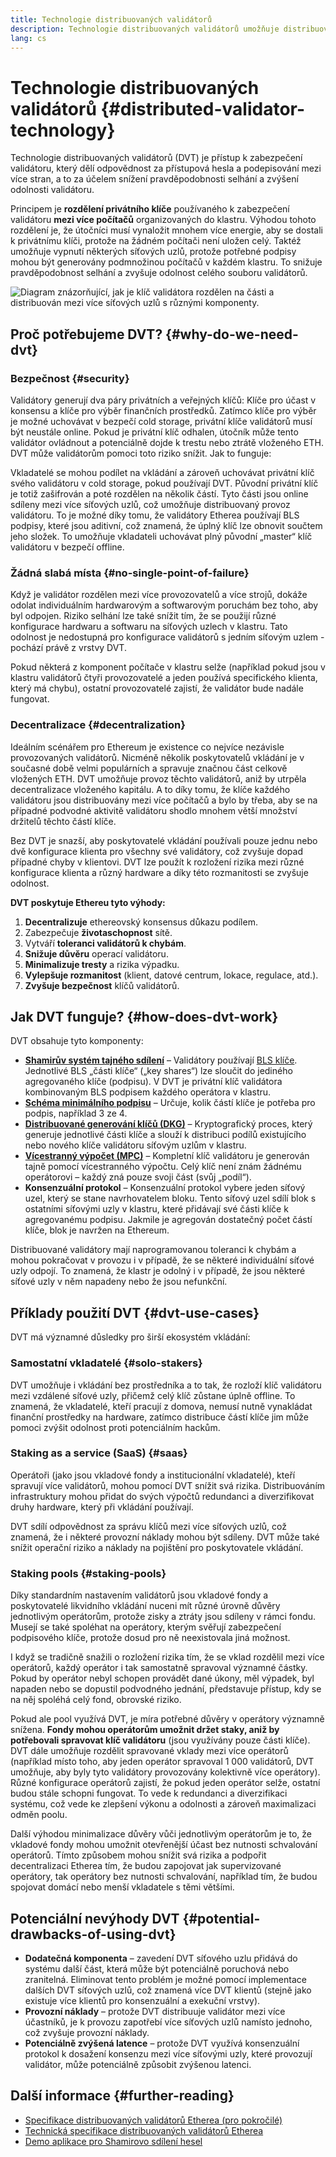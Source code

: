 ```yaml
---
title: Technologie distribuovaných validátorů
description: Technologie distribuovaných validátorů umožňuje distribuovaný provoz ethereovského validátoru více stranami.
lang: cs
---
```


# Technologie distribuovaných validátorů {#distributed-validator-technology}

Technologie distribuovaných validátorů (DVT) je přístup k zabezpečení validátoru, který dělí odpovědnost za přístupová hesla a podepisování mezi více stran, a to za účelem snížení pravděpodobnosti selhání a zvýšení odolnosti validátoru.

Principem je **rozdělení privátního klíče** používaného k zabezpečení validátoru **mezi více počítačů** organizovaných do klastru. Výhodou tohoto rozdělení je, že útočníci musí vynaložit mnohem více energie, aby se dostali k privátnímu klíči, protože na žádném počítači není uložen celý. Taktéž umožňuje vypnutí některých síťových uzlů, protože potřebné podpisy mohou být generovány podmnožinou počítačů v každém klastru. To snižuje pravděpodobnost selhání a zvyšuje odolnost celého souboru validátorů.

![Diagram znázorňující, jak je klíč validátora rozdělen na části a distribuován mezi více síťových uzlů s různými komponenty.](./dvt-cluster.png)

## Proč potřebujeme DVT? {#why-do-we-need-dvt}

### Bezpečnost {#security}

Validátory generují dva páry privátních a veřejných klíčů: Klíče pro účast v konsensu a klíče pro výběr finančních prostředků. Zatímco klíče pro výběr je možné uchovávat v bezpečí cold storage, privátní klíče validátorů musí být neustále online. Pokud je privátní klíč odhalen, útočník může tento validátor ovládnout a potenciálně dojde k trestu nebo ztrátě vloženého ETH. DVT může validátorům pomoci toto riziko snížit. Jak to funguje:

Vkladatelé se mohou podílet na vkládání a zároveň uchovávat privátní klíč svého validátoru v cold storage, pokud používají DVT. Původní privátní klíč je totiž zašifrován a poté rozdělen na několik částí. Tyto části jsou online sdíleny mezi více síťových uzlů, což umožňuje distribuovaný provoz validátoru. To je možné díky tomu, že validátory Etherea používají BLS podpisy, které jsou aditivní, což znamená, že úplný klíč lze obnovit součtem jeho složek. To umožňuje vkladateli uchovávat plný původní „master“ klíč validátoru v bezpečí offline.

### Žádná slabá místa {#no-single-point-of-failure}

Když je validátor rozdělen mezi více provozovatelů a více strojů, dokáže odolat individuálním hardwarovým a softwarovým poruchám bez toho, aby byl odpojen. Riziko selhání lze také snížit tím, že se použijí různé konfigurace hardwaru a softwaru na síťových uzlech v klastru. Tato odolnost je nedostupná pro konfigurace validátorů s jedním síťovým uzlem - pochází právě z vrstvy DVT.

Pokud některá z komponent počítače v klastru selže (například pokud jsou v klastru validátorů čtyři provozovatelé a jeden používá specifického klienta, který má chybu), ostatní provozovatelé zajistí, že validátor bude nadále fungovat.

### Decentralizace {#decentralization}

Ideálním scénářem pro Ethereum je existence co nejvíce nezávisle provozovaných validátorů. Nicméně několik poskytovatelů vkládání je v současné době velmi populárních a spravuje značnou část celkově vložených ETH. DVT umožňuje provoz těchto validátorů, aniž by utrpěla decentralizace vloženého kapitálu. A to díky tomu, že klíče každého validátoru jsou distribuovány mezi více počítačů a bylo by třeba, aby se na případné podvodné aktivitě validátoru shodlo mnohem větší množství držitelů těchto částí klíče.

Bez DVT je snazší, aby poskytovatelé vkládání používali pouze jednu nebo dvě konfigurace klienta pro všechny své validátory, což zvyšuje dopad případné chyby v klientovi. DVT lze použít k rozložení rizika mezi různé konfigurace klienta a různý hardware a díky této rozmanitosti se zvyšuje odolnost.

**DVT poskytuje Ethereu tyto výhody:**

1. **Decentralizuje** ethereovský konsensus důkazu podílem.
2. Zabezpečuje **životaschopnost** sítě.
3. Vytváří **toleranci validátorů k chybám**.
4. **Snižuje důvěru** operací validátoru.
5. **Minimalizuje tresty** a rizika výpadku.
6. **Vylepšuje rozmanitost** (klient, datové centrum, lokace, regulace, atd.).
7. **Zvyšuje bezpečnost** klíčů validátorů.

## Jak DVT funguje? {#how-does-dvt-work}

DVT obsahuje tyto komponenty:

- **[Shamirův systém tajného sdílení](https://medium.com/@keylesstech/a-beginners-guide-to-shamir-s-secret-sharing-e864efbf3648)** – Validátory používají [BLS klíče](https://en.wikipedia.org/wiki/BLS_digital_signature). Jednotlivé BLS „části klíče“ („key shares“) lze sloučit do jediného agregovaného klíče (podpisu). V DVT je privátní klíč validátora kombinovaným BLS podpisem každého operátora v klastru.
- **[Schéma minimálního podpisu](https://medium.com/nethermind-eth/threshold-signature-schemes-36f40bc42aca)** – Určuje, kolik částí klíče je potřeba pro podpis, například 3 ze 4.
- **[Distribuované generování klíčů (DKG)](https://medium.com/toruslabs/what-distributed-key-generation-is-866adc79620)** – Kryptografický proces, který generuje jednotlivé části klíče a slouží k distribuci podílů existujícího nebo nového klíče validátoru síťovým uzlům v klastru.
- **[Vícestranný výpočet (MPC)](https://messari.io/report/applying-multiparty-computation-to-the-world-of-blockchains)** – Kompletní klíč validátoru je generován tajně pomocí vícestranného výpočtu. Celý klíč není znám žádnému operátorovi – každý zná pouze svoji část (svůj „podíl“).
- **Konsenzuální protokol** – Konsenzuální protokol vybere jeden síťový uzel, který se stane navrhovatelem bloku. Tento síťový uzel sdílí blok s ostatními síťovými uzly v klastru, které přidávají své části klíče k agregovanému podpisu. Jakmile je agregován dostatečný počet částí klíče, blok je navržen na Ethereum.

Distribuované validátory mají naprogramovanou toleranci k chybám a mohou pokračovat v provozu i v případě, že se některé individuální síťové uzly odpojí. To znamená, že klastr je odolný i v případě, že jsou některé síťové uzly v něm napadeny nebo že jsou nefunkční.

## Příklady použití DVT {#dvt-use-cases}

DVT má významné důsledky pro širší ekosystém vkládání:

### Samostatní vkladatelé {#solo-stakers}

DVT umožňuje i vkládání bez prostředníka a to tak, že rozloží klíč validátoru mezi vzdálené síťové uzly, přičemž celý klíč zůstane úplně offline. To znamená, že vkladatelé, kteří pracují z domova, nemusí nutně vynakládat finanční prostředky na hardware, zatímco distribuce částí klíče jim může pomoci zvýšit odolnost proti potenciálním hackům.

### Staking as a service (SaaS) {#saas}

Operátoři (jako jsou vkladové fondy a institucionální vkladatelé), kteří spravují více validátorů, mohou pomocí DVT snížit svá rizika. Distribuováním infrastruktury mohou přidat do svých výpočtů redundanci a diverzifikovat druhy hardware, který při vkládání používají.

DVT sdílí odpovědnost za správu klíčů mezi více síťových uzlů, což znamená, že i některé provozní náklady mohou být sdíleny. DVT může také snížit operační riziko a náklady na pojištění pro poskytovatele vkládání.

### Staking pools {#staking-pools}

Díky standardním nastavením validátorů jsou vkladové fondy a poskytovatelé likvidního vkládání nuceni mít různé úrovně důvěry jednotlivým operátorům, protože zisky a ztráty jsou sdíleny v rámci fondu. Musejí se také spoléhat na operátory, kterým svěřují zabezpečení podpisového klíče, protože dosud pro ně neexistovala jiná možnost.

I když se tradičně snažili o rozložení rizika tím, že se vklad rozdělil mezi více operátorů, každý operátor i tak samostatně spravoval významné částky. Pokud by operátor nebyl schopen provádět dané úkony, měl výpadek, byl napaden nebo se dopustil podvodného jednání, představuje přístup, kdy se na něj spoléhá celý fond, obrovské riziko.

Pokud ale pool využívá DVT, je míra potřebné důvěry v operátory významně snížena. **Fondy mohou operátorům umožnit držet staky, aniž by potřebovali spravovat klíč validátoru** (jsou využívány pouze části klíče). DVT dále umožňuje rozdělit spravované vklady mezi více operátorů (například místo toho, aby jeden operátor spravoval 1 000 validátorů, DVT umožňuje, aby byly tyto validátory provozovány kolektivně více operátory). Různé konfigurace operátorů zajistí, že pokud jeden operátor selže, ostatní budou stále schopni fungovat. To vede k redundanci a diverzifikaci systému, což vede ke zlepšení výkonu a odolnosti a zároveň maximalizaci odměn poolu.

Další výhodou minimalizace důvěry vůči jednotlivým operátorům je to, že vkladové fondy mohou umožnit otevřenější účast bez nutnosti schvalování operátorů. Tímto způsobem mohou snížit svá rizika a podpořit decentralizaci Etherea tím, že budou zapojovat jak supervizované operátory, tak operátory bez nutnosti schvalování, například tím, že budou spojovat domácí nebo menší vkladatele s těmi většími.

## Potenciální nevýhody DVT {#potential-drawbacks-of-using-dvt}

- **Dodatečná komponenta** – zavedení DVT síťového uzlu přidává do systému další část, která může být potenciálně poruchová nebo zranitelná. Eliminovat tento problém je možné pomocí implementace dalších DVT síťových uzlů, což znamená více DVT klientů (stejně jako existuje více klientů pro konsenzuální a exekuční vrstvy).
- **Provozní náklady** – protože DVT distribuuje validátor mezi více účastníků, je k provozu zapotřebí více síťových uzlů namísto jednoho, což zvyšuje provozní náklady.
- **Potenciálně zvýšená latence** – protože DVT využívá konsenzuální protokol k dosažení konsenzu mezi více síťovými uzly, které provozují validátor, může potenciálně způsobit zvýšenou latenci.

## Další informace {#further-reading}

- [Specifikace distribuovaných validátorů Etherea (pro pokročilé)](https://github.com/ethereum/distributed-validator-specs)
- [Technická specifikace distribuovaných validátorů Etherea](https://github.com/ethereum/distributed-validator-specs/tree/dev/src/dvspec)
- [Demo aplikace pro Shamirovo sdílení hesel](https://iancoleman.io/shamir/)
